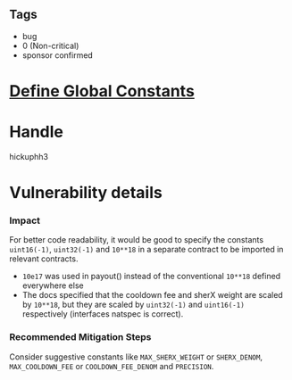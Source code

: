 ## Tags

- bug
- 0 (Non-critical)
- sponsor confirmed

# [Define Global Constants](https://github.com/code-423n4/2021-07-sherlock-findings/issues/30) 

# Handle

hickuphh3


# Vulnerability details

### Impact

For better code readability, it would be good to specify the constants `uint16(-1)`, `uint32(-1)` and `10**18` in a separate contract to be imported in relevant contracts.

- `10e17` was used in payout() instead of the conventional `10**18` defined everywhere else
- The docs specified that the cooldown fee and sherX weight are scaled by `10**18`, but they are scaled by `uint32(-1)` and `uint16(-1)` respectively (interfaces natspec is correct).

### Recommended Mitigation Steps

Consider suggestive constants like `MAX_SHERX_WEIGHT` or `SHERX_DENOM`, `MAX_COOLDOWN_FEE` or `COOLDOWN_FEE_DENOM` and `PRECISION`.

